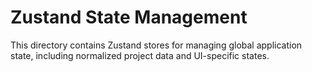 # Zustand State Management

This directory contains Zustand stores for managing global application state, including normalized project data and UI-specific states.
